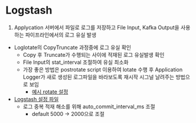 # Logstash
1. Applycation 서버에서 파일로 로그를 저장하고 File Input, Kafka Output을 사용하는 파이프라인에서의 로그 유실 발생
- Loglotate의 CopyTruncate 과정중에 로그 유실 확인
    - Copy 후 Truncate가 수행되는 사이에 적재된 로그 유실발생 확인
    - File Input의 stat_interval 조절하여 유실 최소화
    - 가장 좋은 방법은 postrotate script 이용하여 lotate 수행 후 Application Logger가 새로 생성된 로그파일을 바라보도록 재시작 시그널 날려주는 방법으로 보임
        - [예시 rotate 설정](logrotate/test_rotate)
- [Logstash 설정 파일](https://github.com/hoseong0422/elk/blob/master/logstash/file_to_kafka.conf)
    - 로그 중복 적재 해소를 위해 auto_commit_interval_ms 조절
        - default 5000 -> 2000으로 조절